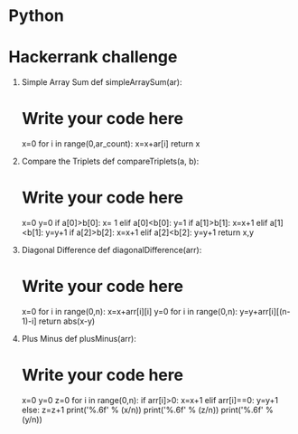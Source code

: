 # Python
# Hackerrank challenge

1. Simple Array Sum
def simpleArraySum(ar):
    # Write your code here
    x=0
    for i in range(0,ar_count):
        x=x+ar[i]
    return x

2. Compare the Triplets
def compareTriplets(a, b):
    # Write your code here
    x=0
    y=0
    if a[0]>b[0]:
        x= 1
    elif a[0]<b[0]:
        y=1
    if a[1]>b[1]:
        x=x+1
    elif a[1]<b[1]:
        y=y+1
    if a[2]>b[2]:
        x=x+1
    elif a[2]<b[2]:
        y=y+1
    return x,y
    
3. Diagonal Difference
def diagonalDifference(arr):
    # Write your code here
    x=0
    for i in range(0,n):
        x=x+arr[i][i]
    y=0
    for i in range(0,n):
        y=y+arr[i][(n-1)-i]
    return abs(x-y)

4. Plus Minus
def plusMinus(arr):
    # Write your code here
    x=0
    y=0
    z=0
    for i in range(0,n):
        if arr[i]>0:
            x=x+1
        elif arr[i]==0:
            y=y+1
        else:
            z=z+1
    print('%.6f' % (x/n))
    print('%.6f' % (z/n))
    print('%.6f' % (y/n))
